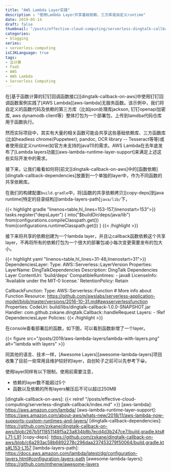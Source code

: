 ```yaml
---
title: "AWS Lambda Layer实践"
description : "使用Lambda Layer共享基础依赖、三方库或自定义runtime"
date: 2019-05-14
draft: false
thumbnail: "/posts/effective-cloud-computing/serverless-dingtalk-callback/images/cover.png"
categories:
- blogging
series:
- serverless-computing
isCJKLanguage: true
tags:
- 云计算
- FaaS
- AWS
- AWS Lambda
- Serverless Computing
---
```

在[基于函数计算的钉钉回调函数接口][dingtalk-callback-on-aws]中使用钉钉回调函数案例实践了[AWS Lambda][aws-lambda]无服务函数。该示例中，我们将自定义的函数代码及依赖的第三方库（比如json处理库jackson, 钉钉openapi加密库, aws dynamodb client等）整体打包为一个部署包，上传到lamdba代码仓库用于函数执行。

然而实际项目中，其实有大量的相关函数可能会共享这些基础依赖库、三方函数库(比如headless chrome(Puppeteer), pandoc, OCR library -- Tesseract等等)或者使用自定义runtime(如官方未支持的java11)的需求。AWS Lambda在去年底发布了[Lambda layers功能][aws-lambda-runtime-layer-support]来满足上述这些实际开发中的需求。

接下来，让我们看看如何将[前文][dingtalk-callback-on-aws]中的[函数依赖][dingtalk-callback-dependencies]放置到一个单独的layer中，作为不同函数的共享依赖库。

<!--more-->

在我们的构建配置`build.gradle`中，将[函数的共享依赖拷贝][copy-deps]到java runtime[特定的目录结构][lambda-layers-path]`java/lib/`下，

{{< highlight gradle "linenos=table,hl_lines=153-157,linenostart=153">}}
tasks.register<Copy>("depsLayer") {
    into("$buildDir/deps/java/lib")
    from(configurations.compileClasspath.get())
    from(configurations.runtimeClasspath.get())
}
{{< /highlight >}}

接下来将共享的依赖创建为一个lambda layer，并且让callback函数依赖这个共享layer，不再将所有的依赖打包为一个很大的部署包减小每次变更需要发布的包大小。

{{< highlight yaml "linenos=table,hl_lines=31-48,linenostart=31">}}
  DependenciesLayer:
    Type: AWS::Serverless::LayerVersion
    Properties:
      LayerName: DingTalkDependencies
      Description: DingTalk Dependencies Layer
      ContentUri: 'build/deps'
      CompatibleRuntimes:
        - java8
      LicenseInfo: 'Available under the MIT-0 license.'
      RetentionPolicy: Retain

  CallbackFunction:
    Type: AWS::Serverless::Function # More info about Function Resource: https://github.com/awslabs/serverless-application-model/blob/master/versions/2016-10-31.md#awsserverlessfunction
    Properties:
      CodeUri: build/libs/dingtalk-callback-1.0.0-SNAPSHOT.jar
      Handler: com.github.zxkane.dingtalk.Callback::handleRequest
      Layers:
        - !Ref DependenciesLayer
      Policies:
{{< /highlight >}}

在console查看部署后的函数，如下图，可以看到函数新增了一个layer。

{{< figure src="/posts/2019/aws-lambda-layers/lambda-with-layers.png" alt="lambda with layers" >}}

同其他的语言、技术一样，[Awesome Layers][awesome-lambda-layers]项目收集了目前一些常用且维护较好的layer，自创轮子之前可以先参考下:grinning:。

使用layer同样有以下限制，使用前需要注意，

- 依赖的layer数不能超过5个
- 函数以及依赖的所有layers解压后不可以超过250MB

[dingtalk-callback-on-aws]: {{< relref "/posts/effective-cloud-computing/serverless-dingtalk-callback/index.md" >}}
[aws-lambda]: https://aws.amazon.com/lambda/
[aws-lambda-runtime-layer-support]: https://aws.amazon.com/about-aws/whats-new/2018/11/aws-lambda-now-supports-custom-runtimes-and-layers/
[dingtalk-callback-dependencies]: https://github.com/zxkane/dingtalk-callback-on-aws/blob/267b5f11851148f5a23a834b8b7ecd4d3b247ce7/build.gradle.kts#L71-L91
[copy-deps]: https://github.com/zxkane/dingtalk-callback-on-aws/blob/c6a293ac58b6892278c296daa237453279f50064/build.gradle.kts#L153-L157
[lambda-layers-path]: https://docs.aws.amazon.com/lambda/latest/dg/configuration-layers.html#configuration-layers-path
[awesome-lambda-layers]: https://github.com/mthenw/awesome-layers

